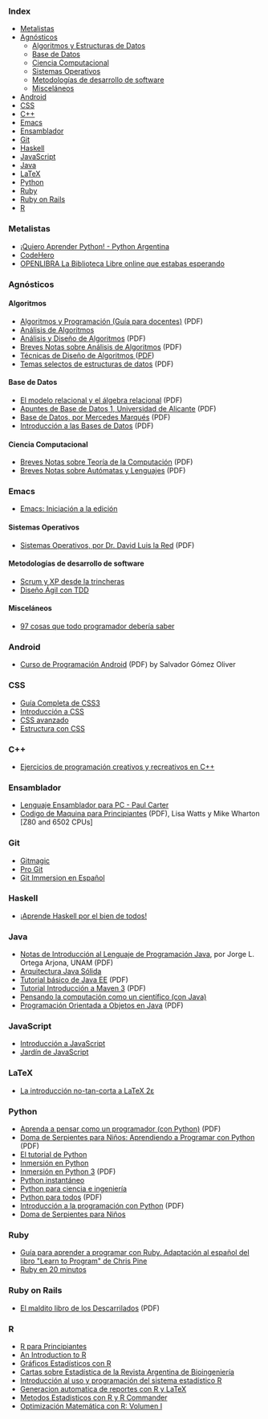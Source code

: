 ### Index
* [Metalistas](#metalistas)
* [Agnósticos](#agnosticos)
    * [Algoritmos y Estructuras de Datos](#algoritmos)
    * [Base de Datos](#base-de-datos)
    * [Ciencia Computacional](#ciencia-computacional)
    * [Sistemas Operativos](#sistemas-operativos)
    * [Metodologías de desarrollo de software](#metodolog%C3%ADas-de-desarrollo-de-software)
    * [Misceláneos](#miscelaneos)
* [Android](#android)
* [CSS](#CSS)
* [C++](#c-1)
* [Emacs](#emacs)
* [Ensamblador](#ensamblador)
* [Git](#git)
* [Haskell](#haskell)
* [JavaScript](#javascript)
* [Java](#java)
* [LaTeX](#latex)
* [Python](#python)
* [Ruby](#ruby)
* [Ruby on Rails](#ruby-on-rails)
* [R](#R)

### Metalistas

* [¡Quiero Aprender Python! - Python Argentina](http://python.org.ar/AprendiendoPython)
* [CodeHero](http://codehero.co/)
* [OPENLIBRA La Biblioteca Libre online que estabas esperando](http://www.etnassoft.com/biblioteca/)

### Agnósticos

#### Algoritmos
* [Algoritmos y Programación (Guía para docentes)](http://www.eduteka.org/pdfdir/AlgoritmosProgramacion.pdf) (PDF)
* [Análisis de Algoritmos](http://docencia.izt.uam.mx/pece/pagina_academica/AA/indexa.html)
* [Análisis y Diseño de Algoritmos](http://www.aliatuniversidades.com.mx/bibliotecasdigitales/pdf/sistemas/Analisis_y_disenio_de_algoritmos.pdf) (PDF)
* [Breves Notas sobre Análisis de Algoritmos](http://www.matematicas.unam.mx/jloa/publicaciones/analisisdeAlgoritmos.pdf) (PDF)
* [Técnicas de Diseño de Algoritmos ](http://www.lcc.uma.es/~av/Libro/indice.html) ([PDF](http://www.lcc.uma.es/%7eav/Libro/Libro.zip))
* [Temas selectos de estructuras de datos](http://www.matematicas.unam.mx/jloa/publicaciones/estructurasdeDatos.pdf) (PDF)

#### Base de Datos
* [El modelo relacional y el álgebra relacional](http://ocw.uoc.edu/computer-science-technology-and-multimedia/bases-de-datos/bases-de-datos/P06_M2109_02148.pdf) (PDF)
* [Apuntes de Base de Datos 1, Universidad de Alicante](http://rua.ua.es/dspace/bitstream/10045/2990/1/ApuntesBD1.pdf) (PDF)
* [Base de Datos, por Mercedes Marqués](http://www.uji.es/bin/publ/edicions/bdatos.pdf) (PDF)
* [Introducción a las Bases de Datos](http://ocw.uoc.edu/computer-science-technology-and-multimedia/bases-de-datos/bases-de-datos/P06_M2109_02147.pdf) (PDF)

#### Ciencia Computacional
* [Breves Notas sobre Teoría de la Computación](http://www.matematicas.unam.mx/jloa/publicaciones/teoria.pdf) (PDF)
* [Breves Notas sobre Autómatas y Lenguajes](http://www.matematicas.unam.mx/jloa/publicaciones/automatasyLenguajes.pdf) (PDF)

### Emacs
* [Emacs: Iniciación a la edición](http://www.rpublica.net/emacs/emacs.html)

#### Sistemas Operativos
* [Sistemas Operativos, por Dr. David Luis la Red](http://exa.unne.edu.ar/depar/areas/informatica/SistemasOperativos/sistope2.PDF) (PDF)

#### Metodologías de desarrollo de software
* [Scrum y XP desde la trincheras](http://www.proyectalis.com/wp-content/uploads/2008/02/scrum-y-xp-desde-las-trincheras.pdf)
* [Diseño Ágil con TDD](http://www.dirigidoportests.com/el-libro)

#### Misceláneos
* [97 cosas que todo programador debería saber](http://97cosas.com/programador)

### Android
* [Curso de Programación Android](http://www.sgoliver.net/blog/wp-content/uploads/2011/11/Manual-Programacion-Android-SgoliverNet-v3-muestra.zip) (PDF) by Salvador Gómez Oliver

### CSS
* [Guía Completa de CSS3](http://www.etnassoft.com/biblioteca/guia-completa-de-css3/)
* [Introducción a CSS](http://librosweb.es/css/)
* [CSS avanzado](http://librosweb.es/css_avanzado/)
* [Estructura con CSS](http://es.learnlayout.com/)

### C++
* [Ejercicios de programación creativos y recreativos en C++](http://antares.sip.ucm.es/cpareja/libroCPP/)

### Ensamblador

* [Lenguaje Ensamblador para PC - Paul Carter](http://drpaulcarter.com/pcasm/)
* [Codigo de Maquina para Principiantes](http://www.worldofspectrum.org/infoseekid.cgi?id=2000227) (PDF), Lisa Watts y Mike Wharton [Z80 and 6502 CPUs]


### Git

* [Gitmagic](http://www-cs-students.stanford.edu/~blynn/gitmagic/intl/es/)
* [Pro Git](http://git-scm.com/book/es)
* [Git Immersion en Español](http://gitimmersion.mx)

### Haskell

* [¡Aprende Haskell por el bien de todos!](http://aprendehaskell.es/main.html)

### Java

* [Notas de Introducción al Lenguaje de Programación Java](http://www.matematicas.unam.mx/jloa/publicaciones/introduccionJava.pdf), por Jorge L. Ortega Arjona, UNAM (PDF)
* [Arquitectura Java Sólida](http://www.arquitecturajava.com/)
* [Tutorial básico de Java EE](http://www.javahispano.org/storage/contenidos/JavaEE.pdf) (PDF)
* [Tutorial Introducción a Maven 3](http://www.javahispano.org/storage/contenidos/Tutorial_de_Maven_3_Erick_Camacho.pdf) (PDF)
* [Pensando la computación como un científico (con Java)](http://www.ungs.edu.ar/areas/publicaciones/476/pensando-la-computacion-como-un-cientifico.html)
* [Programación Orientada a Objetos en Java](http://fcasua.contad.unam.mx/apuntes/interiores/docs/98/opt/java.pdf) (PDF)

### JavaScript

* [Introducción a JavaScript](http://librosweb.es/javascript/)
* [Jardín de JavaScript](http://bonsaiden.github.io/JavaScript-Garden/es)

### LaTeX

* [La introducción no-tan-corta a LaTeX 2ε](http://www.ctan.org/tex-archive/info/lshort/spanish)

### Python

* [Aprenda a pensar como un programador (con Python)](http://web.ballardini.com.ar/ai/raw-attachment/wiki/BibliografiaPython/thinkCSpy-es.pdf) (PDF)
* [Doma de Serpientes para Niños: Aprendiendo a Programar con Python](http://www.biblioteca-digital.net.ve/wordpress/wp-content/uploads/2009/09/swfk-es-linux-0.0.2.pdf) (PDF)
* [El tutorial de Python](http://tutorialpython.com.ar)
* [Inmersión en Python](http://es.diveintopython.net/toc.html)
* [Inmersión en Python 3](http://inmersionenpython3.googlecode.com/files/inmersionEnPython3.0.11.pdf) (PDF)
* [Python instantáneo](http://www.arrakis.es/~rapto/AprendaPython.html)
* [Python para ciencia e ingeniería](https://github.com/mgaitan/python-ingenieria)
* [Python para todos](https://launchpadlibrarian.net/18980633/Python%20para%20todos.pdf) (PDF)
* [Introducción a la programación con Python](http://www.uji.es/bin/publ/edicions/ippython.pdf) (PDF)
* [Doma de Serpientes para Niños](http://code.google.com/p/swfk-es/)

### Ruby

* [Guía para aprender a programar con Ruby. Adaptación al español del libro "Learn to Program" de Chris Pine](https://github.com/rubyperu/aprende.a.programar)
* [Ruby en 20 minutos](https://www.ruby-lang.org/es/documentation/quickstart/)

### Ruby on Rails

* [El maldito libro de los Descarrilados](http://yottabi.com/mld.pdf) (PDF)

### R
* [R para Principiantes](http://cran.r-project.org/doc/contrib/rdebuts_es.pdf)
* [An Introduction to R](http://cran.r-project.org/doc/contrib/R-intro-1.1.0-espanol.1.pdf)
* [Gráficos Estadísticos con R](http://cran.r-project.org/doc/contrib/grafi3.pdf)
* [Cartas sobre Estadística de la Revista Argentina de Bioingeniería](http://cran.r-project.org/doc/contrib/Risk-Cartas-sobre-Estadistica.pdf)
* [Introducción al uso y programación del sistema estadístico R](http://cran.r-project.org/doc/contrib/curso-R.Diaz-Uriarte.pdf)
* [Generacion automatica de reportes con R y LaTeX](http://cran.r-project.org/doc/contrib/Rivera-Tutorial_Sweave.pdf)
* [Metodos Estadisticos con R y R Commander](http://cran.r-project.org/doc/contrib/Saez-Castillo-RRCmdrv21.pdf)
* [Optimización Matemática con R: Volumen I](http://cran.r-project.org/doc/contrib/Optimizacion_Matematica_con_R_Volumen_I.pdf)
